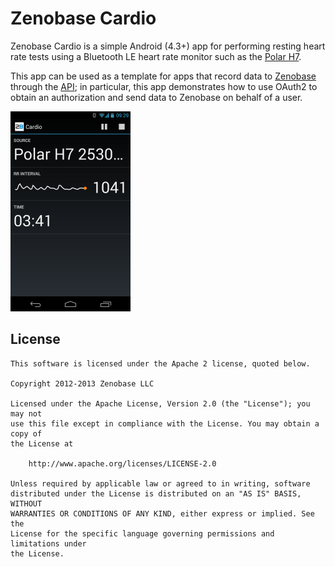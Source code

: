 Zenobase Cardio
===============

Zenobase Cardio is a simple Android (4.3+) app for performing resting heart rate tests using a Bluetooth LE heart rate 
monitor such as the [Polar H7](http://www.polar.com/en/products/accessories/H7_heart_rate_sensor). 

This app can be used as a template for apps that record data to [Zenobase](https://zenobase.com/) through the 
[API](https://zenobase.com/#/api/); in particular, this app demonstrates how to use OAuth2 to obtain an authorization 
and send data to Zenobase on behalf of a user.

![Screenshot](docs/screenshot.png)


License
-------

```
This software is licensed under the Apache 2 license, quoted below.

Copyright 2012-2013 Zenobase LLC

Licensed under the Apache License, Version 2.0 (the "License"); you may not
use this file except in compliance with the License. You may obtain a copy of
the License at

    http://www.apache.org/licenses/LICENSE-2.0

Unless required by applicable law or agreed to in writing, software
distributed under the License is distributed on an "AS IS" BASIS, WITHOUT
WARRANTIES OR CONDITIONS OF ANY KIND, either express or implied. See the
License for the specific language governing permissions and limitations under
the License.
```
